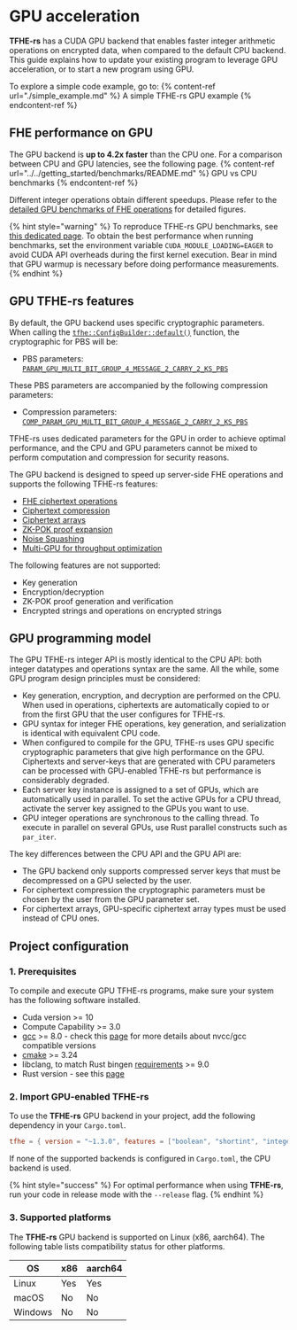# GPU acceleration

**TFHE-rs** has a CUDA GPU backend  that enables faster integer arithmetic operations on encrypted data, when compared to the default CPU backend. This guide explains how to update your existing program to leverage GPU acceleration, or to start a new program using GPU. 

To explore a simple code example, go to:
{% content-ref url="./simple_example.md" %} A simple TFHE-rs GPU example {% endcontent-ref %}

## FHE performance on GPU

The GPU backend is **up to 4.2x faster** than the CPU one. For a comparison between CPU and GPU latencies, see the following page.
{% content-ref url="../../getting_started/benchmarks/README.md" %} GPU vs CPU benchmarks {% endcontent-ref %}

Different integer operations obtain different speedups. Please refer to the [detailed GPU benchmarks of FHE operations](../../getting_started/benchmarks/gpu/README.md) for detailed figures.

{% hint style="warning" %}
To reproduce TFHE-rs GPU benchmarks, see [this dedicated page](../../getting_started/benchmarks/gpu/gpu_programmable_bootstrapping.md). To obtain the best performance when running benchmarks, set the environment variable `CUDA_MODULE_LOADING=EAGER` to avoid CUDA API overheads during the first kernel execution. Bear in mind that GPU warmup is necessary before doing performance measurements.
{% endhint %}

## GPU TFHE-rs features

By default, the GPU backend uses specific cryptographic parameters. When calling the [`tfhe::ConfigBuilder::default()`](https://doc.rust-lang.org/nightly/core/default/trait.Default.html#tymethod.default) function, the cryptographic for PBS will be:
- PBS parameters: [`PARAM_GPU_MULTI_BIT_GROUP_4_MESSAGE_2_CARRY_2_KS_PBS`](https://docs.rs/tfhe/latest/tfhe/shortint/parameters/aliases/constant.PARAM_GPU_MULTI_BIT_GROUP_4_MESSAGE_2_CARRY_2_KS_PBS.html)

These PBS parameters are accompanied by the following compression parameters: 
- Compression parameters: [`COMP_PARAM_GPU_MULTI_BIT_GROUP_4_MESSAGE_2_CARRY_2_KS_PBS`](https://docs.rs/tfhe/latest/tfhe/shortint/parameters/aliases/constant.COMP_PARAM_GPU_MULTI_BIT_GROUP_4_MESSAGE_2_CARRY_2_KS_PBS.html)

TFHE-rs uses dedicated parameters for the GPU in order to achieve optimal performance, and the CPU and GPU parameters cannot be mixed to perform computation and compression for security reasons.

The GPU backend is designed to speed up server-side FHE operations and supports the following TFHE-rs features:

- [FHE ciphertext operations](./gpu_operations.md)
- [Ciphertext compression](./compressing_ciphertexts.md)
- [Ciphertext arrays](array_type.md)
- [ZK-POK proof expansion](zk-pok.md)
- [Noise Squashing](https://docs.rs/tfhe/latest/tfhe/struct.FheInt.html#method.squash_noise)
- [Multi-GPU for throughput optimization](./multi_gpu.md) 

The following features are not supported:

- Key generation
- Encryption/decryption
- ZK-POK proof generation and verification
- Encrypted strings and operations on encrypted strings

## GPU programming model

The GPU TFHE-rs integer API is mostly identical to the CPU API: both integer datatypes and operations syntax are the same. All the while, some GPU program design principles must be considered:
* Key generation, encryption, and decryption are performed on the CPU. When used in operations, ciphertexts are automatically copied to or from the first GPU that the user configures for TFHE-rs.
* GPU syntax for integer FHE operations, key generation, and serialization is identical with equivalent CPU code.
* When configured to compile for the GPU, TFHE-rs uses GPU specific cryptographic parameters that give high performance on the GPU. Ciphertexts and server-keys that are generated with CPU parameters can be processed with GPU-enabled TFHE-rs but performance is considerably degraded.
* Each server key instance is assigned to a set of GPUs, which are automatically used in parallel. To set the active GPUs for a CPU thread, activate the server key assigned to the GPUs you want to use.
* GPU integer operations are synchronous to the calling thread. To execute in parallel on several GPUs, use Rust parallel constructs such as `par_iter`.

The key differences between the CPU API and the GPU API are:
* The GPU backend only supports compressed server keys that must be decompressed on a GPU selected by the user.
* For ciphertext compression the cryptographic parameters must be chosen by the user from the GPU parameter set.
* For ciphertext arrays, GPU-specific ciphertext array types must be used instead of CPU ones.

## Project configuration

### 1. Prerequisites

To compile and execute GPU TFHE-rs programs, make sure your system has the following software installed.

* Cuda version >= 10
* Compute Capability >= 3.0
* [gcc](https://gcc.gnu.org/) >= 8.0 - check this [page](https://gist.github.com/ax3l/9489132) for more details about nvcc/gcc compatible versions
* [cmake](https://cmake.org/) >= 3.24
* libclang, to match Rust bingen [requirements](https://rust-lang.github.io/rust-bindgen/requirements.html) >= 9.0
* Rust version - see this [page](../rust_configuration.md)

### 2. Import GPU-enabled TFHE-rs

To use the **TFHE-rs** GPU backend in your project, add the following dependency in your `Cargo.toml`.

```toml
tfhe = { version = "~1.3.0", features = ["boolean", "shortint", "integer", "gpu"] }
```

If none of the supported backends is configured in `Cargo.toml`, the CPU backend is used.

{% hint style="success" %}
For optimal performance when using **TFHE-rs**, run your code in release mode with the `--release` flag.
{% endhint %}

### 3. Supported platforms

The **TFHE-rs** GPU backend is supported on Linux (x86, aarch64). The following table lists compatibility status for other platforms.

| OS      | x86 | aarch64 |
| ------- |-----|---------|
| Linux   | Yes | Yes     |
| macOS   | No  | No      |
| Windows | No  | No      |
